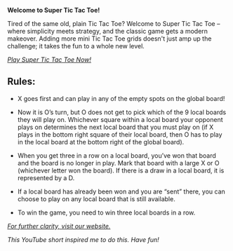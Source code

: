 **Welcome to Super Tic Tac Toe!**

Tired of the same old, plain Tic Tac Toe? Welcome to Super Tic Tac Toe – where simplicity meets strategy, and the classic game gets a modern makeover. Adding more mini Tic Tac Toe grids doesn't just amp up the challenge; it takes the fun to a whole new level.

*[Play Super Tic Tac Toe Now!]()*

## Rules:

- X goes first and can play in any of the empty spots on the global board!

- Now it is O’s turn, but O does not get to pick which of the 9 local boards they will play on. Whichever square within a local board your opponent plays on determines the next local board that you must play on (if X plays in the bottom right square of their local board, then O has to play in the local board at the bottom right of the global board).

- When you get three in a row on a local board, you’ve won that board and the board is no longer in play. Mark that board with a large X or O (whichever letter won the board). If there is a draw in a local board, it is represented by a D.

- If a local board has already been won and you are “sent” there, you can choose to play on any local board that is still available.

- To win the game, you need to win three local boards in a row.

*[For further clarity, visit our website.](#website)*

*This YouTube short inspired me to do this. Have fun!*
